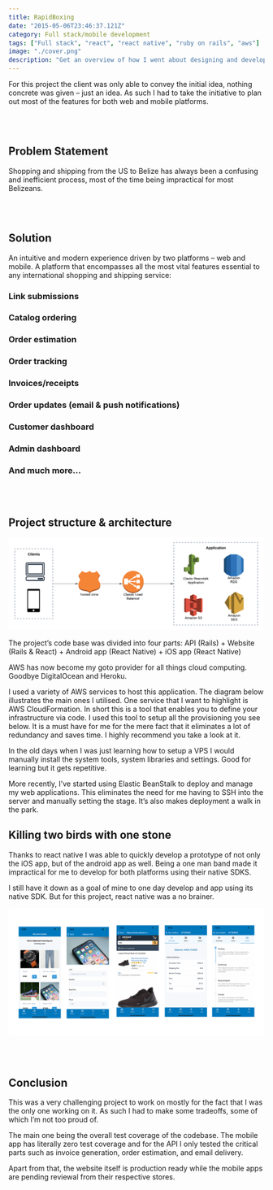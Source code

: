 ```yaml
---
title: RapidBoxing
date: "2015-05-06T23:46:37.121Z"
category: Full stack/mobile development
tags: ["Full stack", "react", "react native", "ruby on rails", "aws"]
image: "./cover.png"
description: "Get an overview of how I went about designing and developing this shopping and shipping service for a local business who wanted to target both web and mobile platforms."
---
```


For this project the client was only able to convey the initial idea, nothing concrete was given – just an idea. As such I had to take the initiative to plan out most of the features for both web and mobile platforms.

\
&nbsp;

## Problem Statement

Shopping and shipping from the US to Belize has always been a confusing and inefficient process, most of the time being impractical for most Belizeans.

\
&nbsp;

## Solution

An intuitive and modern experience driven by two platforms – web and mobile. A platform that encompasses all the most vital features essential to any international shopping and shipping service:

### Link submissions

### Catalog ordering

### Order estimation

### Order tracking

### Invoices/receipts

### Order updates (email & push notifications)

### Customer dashboard

### Admin dashboard

### And much more…

\
&nbsp;

## Project structure & architecture

![aws architecture overview](./aws.png)

The project’s code base was divided into four parts:
API (Rails) + Website (Rails & React) + Android app (React Native) + iOS app (React Native)

AWS has now become my goto provider for all things cloud computing. Goodbye DigitalOcean and Heroku.

I used a variety of AWS services to host this application. The diagram below illustrates the main ones I utilised. One service that I want to highlight is AWS CloudFormation. In short this is a tool that enables you to define your infrastructure via code. I used this tool to setup all the provisioning you see below. It is a must have for me for the mere fact that it eliminates a lot of redundancy and saves time. I highly recommend you take a look at it.

In the old days when I was just learning how to setup a VPS I would manually install the system tools, system libraries and settings. Good for learning but it gets repetitive.

More recently, I’ve started using Elastic BeanStalk to deploy and manage my web applications. This eliminates the need for me having to SSH into the server and manually setting the stage. It’s also makes deployment a walk in the park.

## Killing two birds with one stone

Thanks to react native I was able to quickly develop a prototype of not only the iOS app, but of the android app as well. Being a one man band made it impractical for me to develop for both platforms using their native SDKS.

I still have it down as a goal of mine to one day develop and app using its native SDK. But for this project, react native was a no brainer.

![app screen](./app-screens.png)

\
&nbsp;

## Conclusion

This was a very challenging project to work on mostly for the fact that I was the only one working on it. As such I had to make some tradeoffs, some of which I’m not too proud of.

The main one being the overall test coverage of the codebase. The mobile app has literally zero test coverage and for the API I only tested the critical parts such as invoice generation, order estimation, and email delivery.

Apart from that, the website itself is production ready while the mobile apps are pending reviewal from their respective stores.
